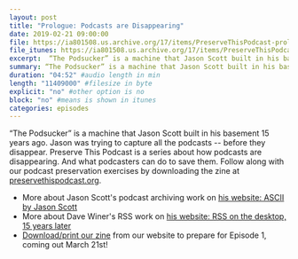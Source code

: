 ```yaml
---
layout: post
title: "Prologue: Podcasts are Disappearing"
date: 2019-02-21 09:00:00
file: https://ia801508.us.archive.org/17/items/PreserveThisPodcast-prologue-podcasts-are-disappearing/PTP_Prologue_MIX_-16LUFS_190206.mp3
file_itunes: https://ia801508.us.archive.org/17/items/PreserveThisPodcast-prologue-podcasts-are-disappearing/PTP_Prologue_MIX_-16LUFS_190206.mp3
excerpt:  “The Podsucker” is a machine that Jason Scott built in his basement 15 years ago. Jason was trying to capture all the podcasts -- before they disappear. Preserve This Podcast is a series about how podcasts are disappearing. And what podcasters can do to save them. Follow along with our podcast preservation exercises by downloading the zine at preservethispodcast.org.
summary: “The Podsucker” is a machine that Jason Scott built in his basement 15 years ago. Jason was trying to capture all the podcasts -- before they disappear. Preserve This Podcast is a series about how podcasts are disappearing. And what podcasters can do to save them. Follow along with our podcast preservation exercises by downloading the zine at preservethispodcast.org.
duration: "04:52" #audio length in min
length: "11409000" #filesize in byte
explicit: "no" #other option is no
block: "no" #means is shown in itunes
categories: episodes
---
```


“The Podsucker” is a machine that Jason Scott built in his basement 15 years ago. Jason was trying to capture all the podcasts -- before they disappear. Preserve This Podcast is a series about how podcasts are disappearing. And what podcasters can do to save them. Follow along with our podcast preservation exercises by downloading the zine at [preservethispodcast.org](http://preservethispodcast.org/).

* More about Jason Scott's podcast archiving work on [his website: ASCII by Jason Scott](http://ascii.textfiles.com/archives/844)
* More about Dave Winer's RSS work on [his website: RSS on the desktop, 15 years later](http://scripting.com/2017/03/30/rssOnTheDesktop15YearsLater.html)
* [Download/print our zine](http://preservethispodcast.org/#zine) from our website to prepare for Episode 1, coming out March 21st!
